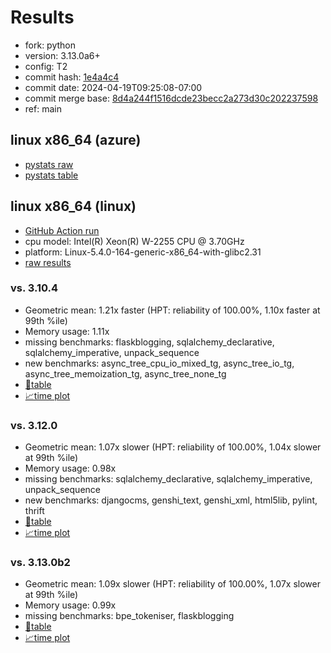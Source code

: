 # Results

- fork: python
- version: 3.13.0a6+
- config: T2
- commit hash: [1e4a4c4](https://github.com/python/cpython/commit/1e4a4c4)
- commit date: 2024-04-19T09:25:08-07:00
- commit merge base: [8d4a244f1516dcde23becc2a273d30c202237598](https://github.com/python/cpython/commit/8d4a244f1516dcde23becc2a273d30c202237598)
- ref: main

## linux x86_64 (azure)

- [pystats raw](bm-20240419-azure-x86_64-python-main-3.13.0a6%2B-1e4a4c4-pystats.json)
- [pystats table](bm-20240419-azure-x86_64-python-main-3.13.0a6%2B-1e4a4c4-pystats.md)

## linux x86_64 (linux)

- [GitHub Action run](https://github.com/faster-cpython/benchmarking/actions/runs/8756629900)
- cpu model: Intel(R) Xeon(R) W-2255 CPU @ 3.70GHz
- platform: Linux-5.4.0-164-generic-x86_64-with-glibc2.31
- [raw results](bm-20240419-linux-x86_64-python-main-3.13.0a6%2B-1e4a4c4.json)

### vs. 3.10.4

- Geometric mean: 1.21x faster (HPT: reliability of 100.00%, 1.10x faster at 99th %ile)
- Memory usage: 1.11x
- missing benchmarks: flaskblogging, sqlalchemy_declarative, sqlalchemy_imperative, unpack_sequence
- new benchmarks: async_tree_cpu_io_mixed_tg, async_tree_io_tg, async_tree_memoization_tg, async_tree_none_tg
- [📄table](bm-20240419-linux-x86_64-python-main-3.13.0a6%2B-1e4a4c4-vs-3.10.4.md)
- [📈time plot](bm-20240419-linux-x86_64-python-main-3.13.0a6%2B-1e4a4c4-vs-3.10.4.svg)

### vs. 3.12.0

- Geometric mean: 1.07x slower (HPT: reliability of 100.00%, 1.04x slower at 99th %ile)
- Memory usage: 0.98x
- missing benchmarks: sqlalchemy_declarative, sqlalchemy_imperative, unpack_sequence
- new benchmarks: djangocms, genshi_text, genshi_xml, html5lib, pylint, thrift
- [📄table](bm-20240419-linux-x86_64-python-main-3.13.0a6%2B-1e4a4c4-vs-3.12.0.md)
- [📈time plot](bm-20240419-linux-x86_64-python-main-3.13.0a6%2B-1e4a4c4-vs-3.12.0.svg)

### vs. 3.13.0b2

- Geometric mean: 1.09x slower (HPT: reliability of 100.00%, 1.07x slower at 99th %ile)
- Memory usage: 0.99x
- missing benchmarks: bpe_tokeniser, flaskblogging
- [📄table](bm-20240419-linux-x86_64-python-main-3.13.0a6%2B-1e4a4c4-vs-3.13.0b2.md)
- [📈time plot](bm-20240419-linux-x86_64-python-main-3.13.0a6%2B-1e4a4c4-vs-3.13.0b2.svg)

